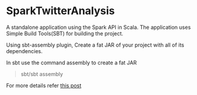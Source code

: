 SparkTwitterAnalysis
====================

A standalone application using the Spark API in Scala. The application uses Simple Build Tools(SBT) for building the project.

Using sbt-assembly plugin, Create a fat JAR of your project with all of its dependencies.

In sbt use the command assembly to create a fat JAR

> sbt/sbt assembly

For more details refer [this post](http://blog.prabeeshk.com/blog/2014/04/01/a-standalone-spark-application-in-scala/)
